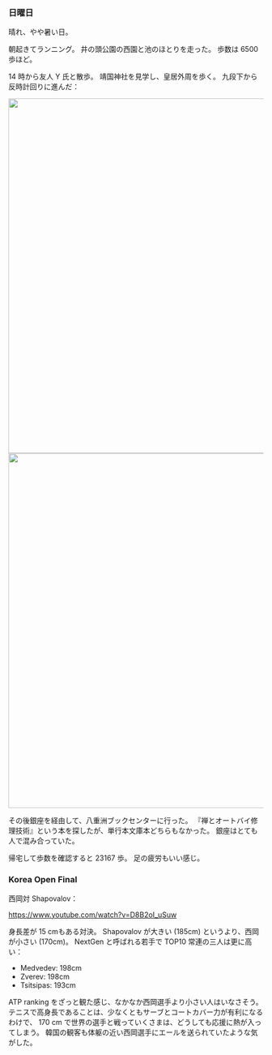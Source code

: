 ### 日曜日

晴れ、やや暑い日。

朝起きてランニング。
井の頭公園の西園と池のほとりを走った。
歩数は 6500 歩ほど。

14 時から友人 Y 氏と散歩。
靖国神社を見学し、皇居外周を歩く。
九段下から反時計回りに進んだ：

<img src="https://i.imgur.com/BtG4m3R.jpg" width="700">

<img src="https://i.imgur.com/tLQ3OO5.jpg" width="700">

その後銀座を経由して、八重洲ブックセンターに行った。
『禅とオートバイ修理技術』という本を探したが、単行本文庫本どちらもなかった。
銀座はとても人で混み合っていた。

帰宅して歩数を確認すると 23167 歩。
足の疲労もいい感じ。

### Korea Open Final

西岡対 Shapovalov：

https://www.youtube.com/watch?v=D8B2oI_uSuw

身長差が 15 cmもある対決。
Shapovalov が大きい (185cm) というより、西岡が小さい (170cm)。
NextGen と呼ばれる若手で TOP10 常連の三人は更に高い：

- Medvedev: 198cm
- Zverev: 198cm
- Tsitsipas: 193cm

ATP ranking をざっと観た感じ、なかなか西岡選手より小さい人はいなさそう。
テニスで高身長であることは、少なくともサーブとコートカバー力が有利になるわけで、
170 cm で世界の選手と戦っていくさまは、どうしても応援に熱が入ってしまう。
韓国の観客も体躯の近い西岡選手にエールを送られていたような気がした。